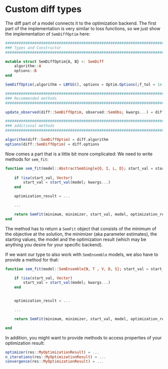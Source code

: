 # Custom diff types

The diff part of a model connects it to the optimization backend. The first part of the implementation is very similar to loss functions, so we just show the implementation of `SemDiffOptim` here:

```julia
############################################################################
### Types and Constructor
############################################################################

mutable struct SemDiffOptim{A, B} <: SemDiff
    algorithm::A
    options::B
end

SemDiffOptim(;algorithm = LBFGS(), options = Optim.Options(;f_tol = 1e-10, x_tol = 1.5e-8), kwargs...) = SemDiffOptim(algorithm, options)

############################################################################
### Recommended methods
############################################################################

update_observed(diff::SemDiffOptim, observed::SemObs; kwargs...) = diff

############################################################################
### additional methods
############################################################################

algorithm(diff::SemDiffOptim) = diff.algorithm
options(diff::SemDiffOptim) = diff.options
```

Now comes a part that is a little bit more complicated: We need to write methods for `sem_fit`:

```julia
function sem_fit(model::AbstractSemSingle{O, I, L, D}; start_val = start_val, kwargs...) where {O, I, L, D <: SemDiffOptim}
    
    if !isa(start_val, Vector)
        start_val = start_val(model; kwargs...)
    end

    optimization_result = ...

    ...

    return SemFit(minimum, minimizer, start_val, model, optimization_result)
end
```

The method has to return a `SemFit` object that consists of the minimum of the objective at the solution, the minimizer (aka parameter estimates), the starting values, the model and the optimization result (which may be anything you desire for your specific backend).

If we want our type to also work with `SemEnsemble` models, we also have to provide a method for that:

```julia
function sem_fit(model::SemEnsemble{N, T , V, D, S}; start_val = start_val, kwargs...) where {N, T, V, D <: SemDiffOptim, S}

    if !isa(start_val, Vector)
        start_val = start_val(model; kwargs...)
    end


    optimization_result = ...

    ...

    return SemFit(minimum, minimizer, start_val, model, optimization_result)

end
```

In addition, you might want to provide methods to access properties of your optimization result:

```julia
optimizer(res::MyOptimizationResult) = ...
n_iterations(res::MyOptimizationResult) = ...
convergence(res::MyOptimizationResult) = ...
```
